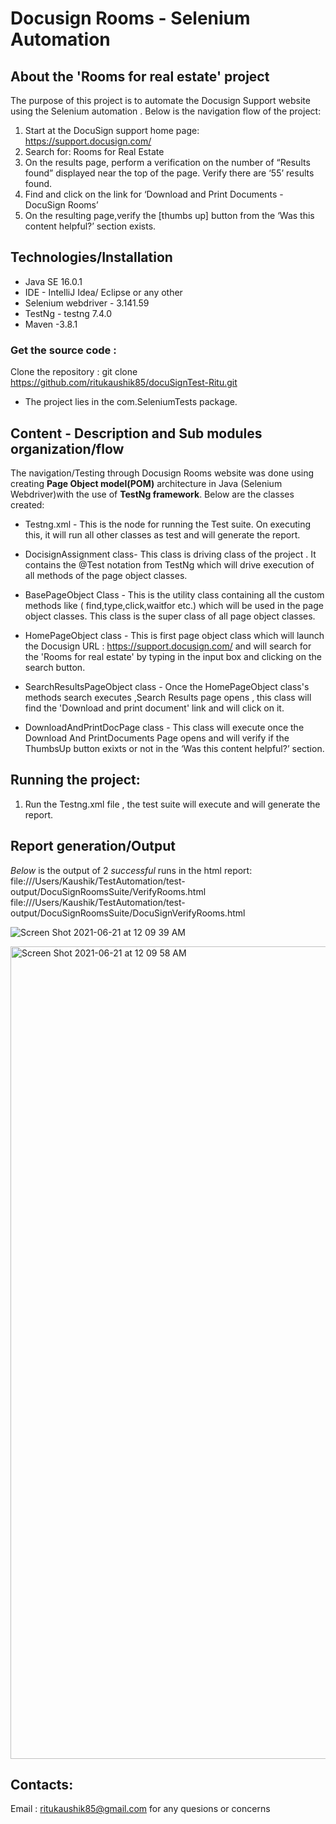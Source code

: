 # Docusign Rooms  - Selenium Automation
## About the 'Rooms for real estate' project
The purpose of this project is to automate the Docusign Support website using the Selenium automation .
Below is the navigation flow of the project:
1) Start at the DocuSign support home page: https://support.docusign.com/
2) Search for: Rooms for Real Estate
3) On the results page, perform a verification on the number of “Results found” displayed near the
   top of the page. Verify there are ‘55’ results found.
5) Find and click on the link for ‘Download and Print Documents - DocuSign Rooms’
6) On the resulting page,verify the [thumbs up] button from the ‘Was this content helpful?’
section exists.

## Technologies/Installation
* Java SE 16.0.1
* IDE - IntelliJ Idea/ Eclipse or any other 
* Selenium webdriver - 3.141.59
* TestNg - testng 7.4.0
* Maven -3.8.1

### Get the source code :
Clone the repository : 
git clone https://github.com/ritukaushik85/docuSignTest-Ritu.git
* The project lies in the com.SeleniumTests package.

## Content - Description and Sub modules organization/flow 

The navigation/Testing through Docusign Rooms website was done using creating **Page Object model(POM)** architecture in Java (Selenium Webdriver)with the use of **TestNg framework**. Below are the classes created:
* Testng.xml - This is the node for running the Test suite. On executing this, it will run all other classes as test and will generate the report.

* DocisignAssignment class- This class is driving class of the project . It contains the @Test notation from TestNg which will drive execution of all methods of the page object classes.

* BasePageObject Class - This is the utility class containing all the custom  methods like ( find,type,click,waitfor etc.) which will be used in the page object classes. This class is the super class of all page object classes.

* HomePageObject class - This is first page object class which will launch the Docusign URL : https://support.docusign.com/ and will search for the 'Rooms for real estate' by typing in the input box and clicking on the search button.

* SearchResultsPageObject class - Once the HomePageObject class's methods search executes ,Search Results page opens , this class will find the 'Download and print document' link and will click on it.

* DownloadAndPrintDocPage class - This class will execute once the Download And PrintDocuments Page opens and will verify if the ThumbsUp button exixts or not in the ‘Was this content helpful?’ section.

## Running the project:  
1) Run the Testng.xml file , the test suite will execute and will generate the report.

## Report generation/Output
*Below* is the output of 2 *successful* runs in the html report:  
file:///Users/Kaushik/TestAutomation/test-output/DocuSignRoomsSuite/VerifyRooms.html
file:///Users/Kaushik/TestAutomation/test-output/DocuSignRoomsSuite/DocuSignVerifyRooms.html

![Screen Shot 2021-06-21 at 12 09 39 AM](https://user-images.githubusercontent.com/86083485/122711047-23bbcd80-d227-11eb-939e-e1bfd99072d3.png)  

<img width="1300" alt="Screen Shot 2021-06-21 at 12 09 58 AM" src="https://user-images.githubusercontent.com/86083485/122711130-4a7a0400-d227-11eb-9393-c02720fc72fb.png">


## Contacts:  
Email : ritukaushik85@gmail.com for any quesions or concerns
